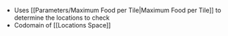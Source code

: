 - Uses [[Parameters/Maximum Food per Tile|Maximum Food per Tile]] to determine the locations to check
- Codomain of [[Locations Space]]